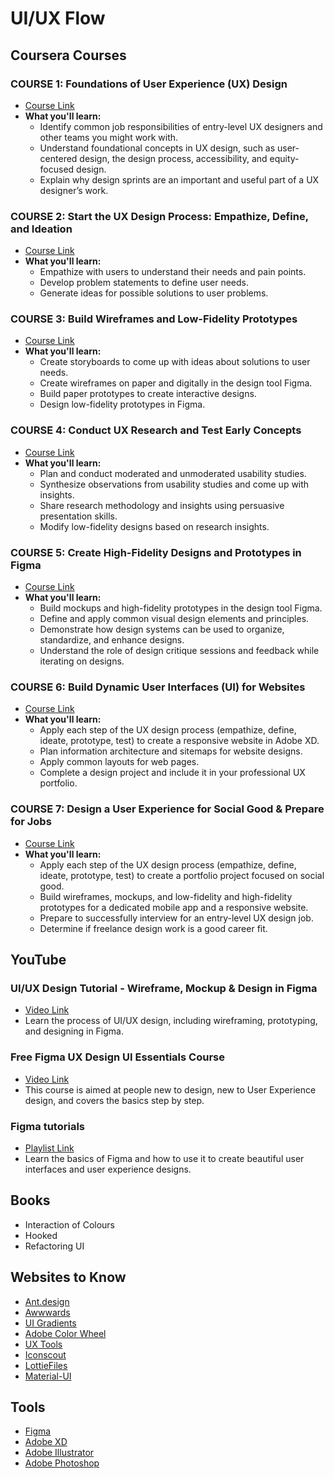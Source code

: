 # UI/UX Flow

## Coursera Courses
### COURSE 1: Foundations of User Experience (UX) Design
- [Course Link](https://www.coursera.org/programs/kite-cse-jw6ra/learn/foundations-user-experience-design?specialization=google-ux-design)
- **What you'll learn:**
  - Identify common job responsibilities of entry-level UX designers and other teams you might work with.
  - Understand foundational concepts in UX design, such as user-centered design, the design process, accessibility, and equity-focused design.
  - Explain why design sprints are an important and useful part of a UX designer’s work.

### COURSE 2: Start the UX Design Process: Empathize, Define, and Ideation
- [Course Link](https://www.coursera.org/programs/kite-cse-jw6ra/learn/start-ux-design-process?specialization=google-ux-design)
- **What you'll learn:**
  - Empathize with users to understand their needs and pain points.
  - Develop problem statements to define user needs.
  - Generate ideas for possible solutions to user problems.

### COURSE 3: Build Wireframes and Low-Fidelity Prototypes
- [Course Link](https://www.coursera.org/programs/kite-cse-jw6ra/learn/wireframes-low-fidelity-prototypes?specialization=google-ux-design)
- **What you'll learn:**
  - Create storyboards to come up with ideas about solutions to user needs.
  - Create wireframes on paper and digitally in the design tool Figma.
  - Build paper prototypes to create interactive designs.
  - Design low-fidelity prototypes in Figma.

### COURSE 4: Conduct UX Research and Test Early Concepts
- [Course Link](https://www.coursera.org/programs/kite-cse-jw6ra/learn/conduct-ux-research?specialization=google-ux-design)
- **What you'll learn:**
  - Plan and conduct moderated and unmoderated usability studies.
  - Synthesize observations from usability studies and come up with insights.
  - Share research methodology and insights using persuasive presentation skills.
  - Modify low-fidelity designs based on research insights.

### COURSE 5: Create High-Fidelity Designs and Prototypes in Figma
- [Course Link](https://www.coursera.org/programs/kite-cse-jw6ra/learn/high-fidelity-designs-prototype?specialization=google-ux-design)
- **What you'll learn:**
  - Build mockups and high-fidelity prototypes in the design tool Figma.
  - Define and apply common visual design elements and principles.
  - Demonstrate how design systems can be used to organize, standardize, and enhance designs.
  - Understand the role of design critique sessions and feedback while iterating on designs.

### COURSE 6: Build Dynamic User Interfaces (UI) for Websites
- [Course Link](https://www.coursera.org/programs/kite-cse-jw6ra/learn/responsive-web-design-adobe-xd?specialization=google-ux-design)
- **What you'll learn:**
  - Apply each step of the UX design process (empathize, define, ideate, prototype, test) to create a responsive website in Adobe XD.
  - Plan information architecture and sitemaps for website designs.
  - Apply common layouts for web pages.
  - Complete a design project and include it in your professional UX portfolio.

### COURSE 7: Design a User Experience for Social Good & Prepare for Jobs
- [Course Link](https://www.coursera.org/programs/kite-cse-jw6ra/learn/ux-design-jobs?specialization=google-ux-design)
- **What you'll learn:**
  - Apply each step of the UX design process (empathize, define, ideate, prototype, test) to create a portfolio project focused on social good.
  - Build wireframes, mockups, and low-fidelity and high-fidelity prototypes for a dedicated mobile app and a responsive website.
  - Prepare to successfully interview for an entry-level UX design job.
  - Determine if freelance design work is a good career fit.

## YouTube
### UI/UX Design Tutorial - Wireframe, Mockup & Design in Figma
- [Video Link](https://youtu.be/c9Wg6Cb_YlU?si=CqvR983m98IgwT-K)
- Learn the process of UI/UX design, including wireframing, prototyping, and designing in Figma.

### Free Figma UX Design UI Essentials Course
- [Video Link](https://youtu.be/kbZejnPXyLM?si=2iFfpkxJqKe6TddP)
- This course is aimed at people new to design, new to User Experience design, and covers the basics step by step.

### Figma tutorials
- [Playlist Link](https://youtube.com/playlist?list=PLjiHFwhbHYlEmPhn68XdG2p2k4X47XR-8&si=gmJb0e8_4FW4PnuS)
- Learn the basics of Figma and how to use it to create beautiful user interfaces and user experience designs.

## Books
- Interaction of Colours
- Hooked
- Refactoring UI

## Websites to Know
- [Ant.design](https://www.ant.design/)
- [Awwwards](https://www.awwwards.com/)
- [UI Gradients](https://uigradients.com/#Haikus)
- [Adobe Color Wheel](https://color.adobe.com/create/color-wheel)
- [UX Tools](https://uxtools.co/)
- [Iconscout](https://iconscout.com/)
- [LottieFiles](https://lottiefiles.com/)
- [Material-UI](https://mui.com/material-ui/)

## Tools
- [Figma](https://www.figma.com/)
- [Adobe XD](https://helpx.adobe.com/xd/get-started.html)
- [Adobe Illustrator](https://creativecloud.adobe.com/apps/download/illustrator)
- [Adobe Photoshop](https://www.adobe.com/in/products/photoshop/free-trial-download.html)
